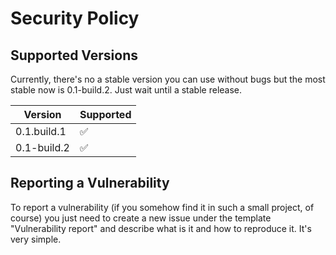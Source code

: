 # Security Policy

## Supported Versions

Currently, there's no a stable version you can use without bugs
but the most stable now is 0.1-build.2. Just wait until a stable
release.

| Version     | Supported          |
|-------------|--------------------|
| 0.1.build.1 | :white_check_mark: |
| 0.1-build.2 | :white_check_mark: |

## Reporting a Vulnerability

To report a vulnerability
(if you somehow find it in such a small project, of course)
you just need to create a new issue under
the template "Vulnerability report" and describe
what is it and how to reproduce it.
It's very simple.
